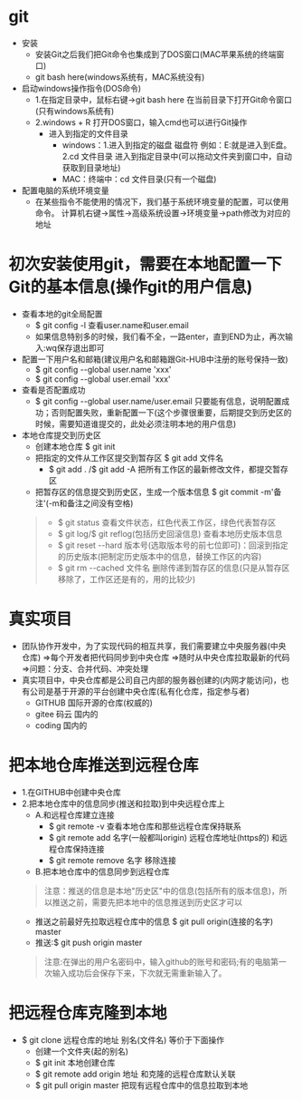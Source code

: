 # git
- 安装
  + 安装Git之后我们把Git命令也集成到了DOS窗口(MAC苹果系统的终端窗口)
  + git bash here(windows系统有，MAC系统没有)
- 启动windows操作指令(DOS命令)
  + 1.在指定目录中，鼠标右键->git bash here 在当前目录下打开Git命令窗口(只有windows系统有)
  + 2.windows + R 打开DOS窗口，输入cmd也可以进行Git操作
    + 进入到指定的文件目录
      + windows：1.进入到指定的磁盘 磁盘符 例如：E:就是进入到E盘。2.cd 文件目录 进入到指定目录中(可以拖动文件夹到窗口中，自动获取到目录地址)
      + MAC：终端中：cd 文件目录(只有一个磁盘)
- 配置电脑的系统环境变量
  + 在某些指令不能使用的情况下，我们基于系统环境变量的配置，可以使用命令。 计算机右键->属性->高级系统设置->环境变量->path修改为对应的地址
# 初次安装使用git，需要在本地配置一下Git的基本信息(操作git的用户信息)
- 查看本地的git全局配置
  + $ git config -l 查看user.name和user.email
  + 如果信息特别多的时候，我们看不全，一路enter，直到END为止，再次输入:wq保存退出即可
- 配置一下用户名和邮箱(建议用户名和邮箱跟Git-HUB中注册的账号保持一致)
  + $ git config --global user.name 'xxx'
  + $ git config --global user.email 'xxx'
- 查看是否配置成功
  + $ git config --global user.name/user.email 只要能有信息，说明配置成功；否则配置失败，重新配置一下(这个步骤很重要，后期提交到历史区的时候，需要知道谁提交的，此处必须注明本地的用户信息)
- 本地仓库提交到历史区
  + 创建本地仓库 $ git init
  + 把指定的文件从工作区提交到暂存区 $ git add 文件名
    + $ git add . /$ git add -A 把所有工作区的最新修改文件，都提交暂存区
  + 把暂存区的信息提交到历史区，生成一个版本信息 $ git commit -m'备注'(-m和备注之间没有空格)
  > + $ git status 查看文件状态，红色代表工作区，绿色代表暂存区
  > + $ git log/$ git reflog(包括历史回滚信息) 查看本地历史版本信息
  > + $ git reset --hard 版本号(选取版本号的前七位即可)：回滚到指定的历史版本(把制定历史版本中的信息，替换工作区的内容)
  > + $ git rm --cached 文件名 删除传递到暂存区的信息(只是从暂存区移除了，工作区还是有的，用的比较少)
# 真实项目
- 团队协作开发中，为了实现代码的相互共享，我们需要建立中央服务器(中央仓库)
=>每个开发者把代码同步到中央仓库
=>随时从中央仓库拉取最新的代码
=>问题：分支、合并代码、冲突处理
- 真实项目中，中央仓库都是公司自己内部的服务器创建的(内网才能访问)，也有公司是基于开源的平台创建中央仓库(私有化仓库，指定参与者)
  + GITHUB 国际开源的仓库(权威的)
  + gitee 码云 国内的
  + coding 国内的
# 把本地仓库推送到远程仓库
- 1.在GITHUB中创建中央仓库
- 2.把本地仓库中的信息同步(推送和拉取)到中央远程仓库上
  + A.和远程仓库建立连接
    + $ git remote -v 查看本地仓库和那些远程仓库保持联系
    + $ git remote add 名字(一般都叫origin) 远程仓库地址(https的)  和远程仓库保持连接
    + $ git remote remove 名字 移除连接
  + B.把本地仓库中的信息同步到远程仓库
  > 注意：推送的信息是本地"历史区"中的信息(包括所有的版本信息)，所以推送之前，需要先把本地中的信息推送到历史区才可以
    - 推送之前最好先拉取远程仓库中的信息 $ git pull origin(连接的名字) master
    - 推送:$ git push origin master
    > 注意:在弹出的用户名密码中，输入github的账号和密码;有的电脑第一次输入成功后会保存下来，下次就无需重新输入了。
# 把远程仓库克隆到本地
+ $ git clone 远程仓库的地址 别名(文件名) 等价于下面操作
  + 创建一个文件夹(起的别名)
  + $ git init 本地创建仓库
  + $ git remote add origin 地址  和克隆的远程仓库默认关联
  + $ git pull origin master 把现有远程仓库中的信息拉取到本地